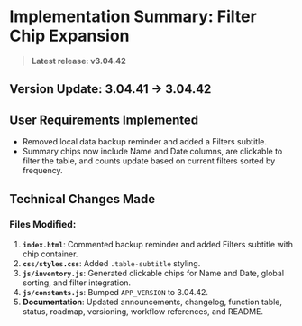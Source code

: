 # Implementation Summary: Filter Chip Expansion

> **Latest release: v3.04.42**

## Version Update: 3.04.41 → 3.04.42

## User Requirements Implemented

- Removed local data backup reminder and added a Filters subtitle.
- Summary chips now include Name and Date columns, are clickable to filter the table, and counts update based on current filters sorted by frequency.

## Technical Changes Made

### Files Modified:
1. **`index.html`**: Commented backup reminder and added Filters subtitle with chip container.
2. **`css/styles.css`**: Added `.table-subtitle` styling.
3. **`js/inventory.js`**: Generated clickable chips for Name and Date, global sorting, and filter integration.
4. **`js/constants.js`**: Bumped `APP_VERSION` to 3.04.42.
5. **Documentation**: Updated announcements, changelog, function table, status, roadmap, versioning, workflow references, and README.
